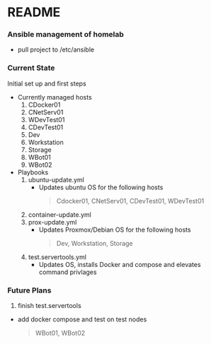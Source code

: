 # README

### Ansible management of homelab
- pull project to /etc/ansible
### Current State
Initial set up and first steps
- Currently managed hosts
  1. CDocker01
  2. CNetServ01
  3. WDevTest01
  4. CDevTest01
  5. Dev
  6. Workstation
  7. Storage
  8. WBot01
  9. WBot02
- Playbooks
  1. ubuntu-update.yml
     - Updates ubuntu OS for the following hosts
       > Cdocker01, CNetServ01, CDevTest01, WDevTest01
  2. container-update.yml
  3. prox-update.yml
     - Updates Proxmox/Debian OS for the following hosts
       > Dev, Workstation, Storage
  4. test.servertools.yml
     - Updates OS, installs Docker and compose and elevates command privlages

### Future Plans
1. finish test.servertools
  - add docker compose and test on test nodes
    > WBot01, WBot02
